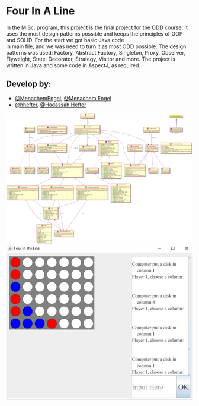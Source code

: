 # Four In A Line

In the M.Sc. program, this project is the final project for the ODD course.
It uses the most design patterns possible and keeps the principles of OOP and SOLID.
For the start we got basic Java code in main file, and we was need to turn it as most ODD possible.
The design patterns was used: Factory, Abstract Factory, Singleton, Proxy, Observer, Flyweight, State, Decorator, Strategy, Visitor and more. The project is written in Java and some code in AspectJ, as required.

## Develop by:

- [@MenachemEngel](https://www.github.com/MenachemEngel), [@Menachem Engel](https://www.linkedin.com/in/menachem-engel-73a533b0) 
- [@hhefter](https://github.com/hhefter), [@Hadassah Hefter](https://www.linkedin.com/in/hadassah-hefter-3b94961a9)

![UML](https://github.com/MenachemEngel/FourInALine.New1/blob/assets2/UML.png)
![game](https://github.com/MenachemEngel/FourInALine.New1/blob/assets2/FourInALine.jfif)
